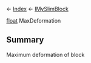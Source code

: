 ← [Index](Api-Index) ← [IMySlimBlock](VRage.Game.ModAPI.Ingame.IMySlimBlock)

[float](System.Single) MaxDeformation

## Summary

Maximum deformation of block

